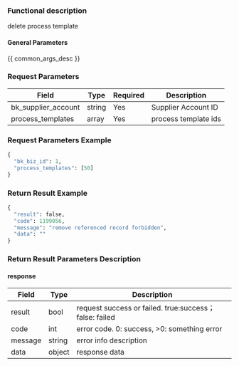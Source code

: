 ### Functional description

delete process template

#### General Parameters

{{ common_args_desc }}

### Request Parameters

| Field                |  Type       | Required	   | Description                            |
|----------------------|------------|--------|-----------------------|
| bk_supplier_account  | string     |Yes     | Supplier Account ID       |
| process_templates | array  | Yes   | process template ids |

### Request Parameters Example

```python
{
  "bk_biz_id": 1,
  "process_templates": [50]
}
```

### Return Result Example

```python
{
  "result": false,
  "code": 1199056,
  "message": "remove referenced record forbidden",
  "data": ""
}
```

### Return Result Parameters Description

#### response

| Field       | Type     | Description         |
|---|---|---|
| result | bool | request success or failed. true:success；false: failed |
| code | int | error code. 0: success, >0: something error |
| message | string | error info description |
| data | object | response data |
